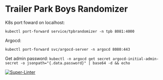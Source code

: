 # Trailer Park Boys Randomizer

K8s port foward on localhost:

`kubectl port-forward service/tpbrandomizer -n tpb 8081:4000`

Argocd:

`kubectl port-forward svc/argocd-server -n argocd 8080:443`

Get admin password: `kubectl -n argocd get secret argocd-initial-admin-secret -o jsonpath="{.data.password}" | base64 -d && echo`



[![Super-Linter](https://github.com/<OWNER>/<REPOSITORY>/actions/workflows/<WORKFLOW_FILE_NAME>/badge.svg)](https://github.com/marketplace/actions/super-linter)


